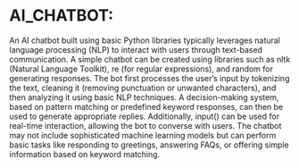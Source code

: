 # AI_CHATBOT:
An AI chatbot built using basic Python libraries typically leverages natural language processing (NLP) to interact with users through text-based communication. A simple chatbot can be created using libraries such as nltk (Natural Language Toolkit), re (for regular expressions), and random for generating responses. The bot first processes the user’s input by tokenizing the text, cleaning it (removing punctuation or unwanted characters), and then analyzing it using basic NLP techniques. A decision-making system, based on pattern matching or predefined keyword responses, can then be used to generate appropriate replies. Additionally, input() can be used for real-time interaction, allowing the bot to converse with users. The chatbot may not include sophisticated machine learning models but can perform basic tasks like responding to greetings, answering FAQs, or offering simple information based on keyword matching.

